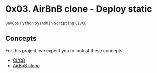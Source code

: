 # 0x03. AirBnB clone - Deploy static

`DevOps` `Python` `SysAdmin` `Scripting` `CI/CD`

## Concepts

For this project, we expect you to look at these concepts:

- [CI/CD](https://intranet.alxswe.com/concepts/43)
- [AirBnB clone](https://intranet.alxswe.com/concepts/74)
